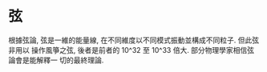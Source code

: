 # 弦

根據弦論, 弦是一維的能量線, 在不同維度以不同模式振動並構成不同粒子. 但此弦非用以
操作風箏之弦, 後者是前者的 10^32 至 10^33 倍大. 部分物理學家相信弦論會是能解釋一
切的最終理論.
